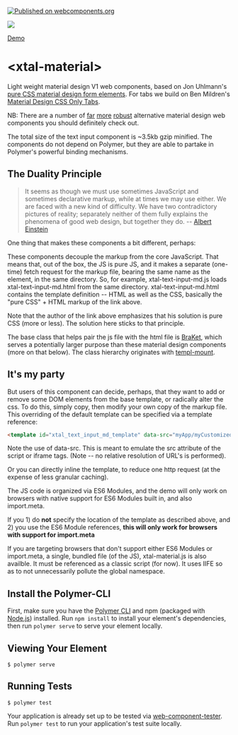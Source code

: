 [![Published on webcomponents.org](https://img.shields.io/badge/webcomponents.org-published-blue.svg)](https://www.webcomponents.org/element/bahrus/xtal-material)

<a href="https://nodei.co/npm/xtal-material/"><img src="https://nodei.co/npm/xtal-material.png"></a>

<a href="https://www.webcomponents.org/element/bahrus/xtal-material/demo/demo/index.html">Demo</a>
# \<xtal-material\>

Light weight material design V1 web components, based on Jon Uhlmann's [pure CSS material design form elements](https://codepen.io/jonnitto/pen/OVmvPB).  For tabs we build on Ben Mildren's [Material Design CSS Only Tabs](https://codepen.io/mildrenben/pen/bdGdOb).

NB:  There are a number of [far](https://github.com/material-components/material-components-web-components) [more](https://vaadin.com/components/browse) [robust](https://www.webcomponents.org/collection/PolymerElements/paper-elements) alternative material design web components you should definitely check out.

The total size of the text input component is ~3.5kb gzip minified.  The components do not depend on Polymer, but they are able to partake in Polymer's powerful binding mechanisms.

## The Duality Principle

>It seems as though we must use sometimes JavaScript and sometimes declarative markup, while at times we may use either. We are faced with a new kind of difficulty. We have two contradictory pictures of reality; separately neither of them fully explains the phenomena of good web design, but together they do. -- [Albert Einstein](https://en.wikipedia.org/wiki/Wave%E2%80%93particle_duality)

One thing that makes these components a bit different, perhaps:

These components decouple the markup from the core JavaScript.  That means that, out of the box, the JS is pure JS, and it makes a separate (one-time) fetch request for the markup file, bearing the same name as the element, in the same directory.  So, for example, xtal-text-input-md.js loads xtal-text-input-md.html from the same directory.  xtal-text-input-md.html contains the template definition -- HTML as well as the CSS, basically the "pure CSS" + HTML markup of the link above.


Note that the author of the link above emphasizes that his solution is pure CSS (more or less).  The solution here sticks to that principle.

The base class that helps pair the js file with the html file is [BraKet](https://www.npmjs.com/package/bra-ket), which serves a potentially larger purpose than these material design components (more on that below). The class hierarchy originates with [templ-mount](https://www.npmjs.com/package/templ-mount).

## It's my party

But users of this component can decide, perhaps, that they want to add or remove some DOM elements from the base template, or radically alter the css.  To do this, simply copy, then modify your own copy of the markup file.  This overriding of the default template can be specified via a template reference:

```html
<template id="xtal_text_input_md_template" data-src="myApp/myCustomizedVersion/my-neon-lipstick-text-box.html"></template>
```

Note the use of data-src.  This is meant to emulate the src attribute of the script or iframe tags.  (Note -- no relative resolution of URL's is performed).

Or you can directly inline the template, to reduce one http request (at the expense of less granular caching).

The JS code is organized via ES6 Modules, and the demo will only work on browsers with native support for ES6 Modules built in, and also import.meta.

If you 1) do **not** specify the location of the template as described above, and 2) you use the ES6 Module references,  **this will only work for browsers with support for import.meta**

If you are targeting browsers that don't support either ES6 Modules or import.meta,  a single, bundled file (of the JS), xtal-material.js is also availble. It must be referenced as a classic script (for now).  It uses IIFE so as to not unnecessarily pollute the global namespace.

<!--
```
<custom-element-demo>
  <template>
    <div class="vertical-section-container centered">
    <h3>Basic xtal-material demo</h3>
    <script nomodule src="https://unpkg.com/@webcomponents/webcomponentsjs/webcomponents-bundle.js"></script>
    <link id="xtal_material" rel="preload" as="script" href="https://unpkg.com/xtal-material@0.0.24/xtal-material.js">
    <script type="module" src="https://unpkg.com/xtal-method@0.0.13/xtal-im-ex.js"></script>
    <script type="module" src="https://unpkg.com/xtal-material@0.0.24/xtal-material.js"></script>

    <script nomodule id="_root_lit_html">
      //const root = 'https://unpkg.com/lit-html/';
      const root = 'https://cdn.jsdelivr.net/npm/lit-html/'
    </script>
    <script nomodule id="_lit_html">
      const { html, render } = await import(root + 'lit-html.js');
    </script>
    <script nomodule id="_lit_repeat">
      const { repeat } = await import(root + 'lib/repeat.js');
    </script>
    
    <xtal-radio-group-md name="pronoun">
      <xtal-im-ex disabled input='["He", "She", "They", "Ze", "A pronoun not listed", "No pronoun preference"]'>

        <script nomodule>
            XtalIMEX.insert(_root_lit_html, _lit_html, _lit_repeat);
            const radioButtonListGenerator = items => html`
            <div class="form-radio form-radio-inline">
                <div class="form-radio-legend">Prefered Pronoun</div>
                ${repeat(items, item => Math.random().toString(), item => html`
                  <label class="form-radio-label">
                    <input name=pronoun class="form-radio-field" type="radio" required .value="${item}" />
                    <i class="form-radio-button"></i>
                    <span>${item}</span>
                  </label>`
                )}
            </div>`;
            export const renderer = (list, target) => render(radioButtonListGenerator(list), target);
        </script>
      </xtal-im-ex>
    </xtal-radio-group-md>
    <small class="form-element-hint">Feel free to choose</small>
    <xtal-radio-tabs-md>
      <xtal-im-ex disabled input='["He", "She", "They", "Ze"]'>
        <script nomodule>
          XtalIMEX.insert(_root_lit_html, _lit_html, _lit_repeat);
          const radioButtonListGenerator = items => html`
            <div class="tab-wrap">
              ${repeat(items, item => Math.random().toString(), (item, idx) => html`
                <input type="radio" name="tabs" id="tab${idx}">
                <div class="tab-label-content" id="tab${idx}-content">
                  <label for="tab${idx}">${item}</label>
                  
                </div>
                `
              )}
              <div class="slide"></div>
            </div>
          `;
          export const renderer = (list, target) => render(radioButtonListGenerator(list), target);
        </script>
      </xtal-im-ex>
    </xtal-radio-tabs-md>

    <xtal-text-input-md placeholder="Please fill in your full name">
      <span slot="label">Name</span>
    </xtal-text-input-md>
    <p-d on="value-changed" to="{innerText}"></p-d>
    <div></div>

    <xtal-email-input-md>
      <span slot="label">Email</span>
      <span slot="hint">We will never spam you</span>
    </xtal-email-input-md>
    <div>[[likes_rap]]</div>
    <div>Which type of music do you like?</div>
    <xtal-checkbox-input-md checked="{{likes_rap}}">
      <span slot="label">Rap</span>
    </xtal-checkbox-input-md>
    <xtal-checkbox-input-md checked="{{likes_pop}}">
      <span slot="label">Pop</span>
    </xtal-checkbox-input-md>
    <xtal-checkbox-input-md checked="{{likes_rock}}">
      <span slot="label">Rock</span>
    </xtal-checkbox-input-md>
    <xtal-checkbox-input-md checked="{{likes_metal}}">
      <span slot="label">Metal</span>
    </xtal-checkbox-input-md>
    <xtal-checkbox-input-md checked="{{likes_r_and_b}}">
      <span slot="label">R&amp;B</span>
    </xtal-checkbox-input-md>
    <xtal-text-area-md>
      <span slot="label">Your Message</span>
    </xtal-text-area-md>
    </template>
    </dom-bind>
    <xtal-side-nav>
      <style>
        a {
          padding: 8px 8px 8px 32px;
          text-decoration: none;
          font-size: 25px;
          color: #818181;
          display: block;
          transition: 0.3s;
        }

        a:hover {
          color: #f1f1f1;
        }
      </style>
      <span slot="title">Hello</span>
      <a href="#about">About</a>
      <a href="#services">Services</a>
      <a href="#clients">Clients</a>
      <a href="#contact">Contact</a>
    </xtal-side-nav>
  </div>
  </template>
</custom-element-demo>
```
-->

## Install the Polymer-CLI

First, make sure you have the [Polymer CLI](https://www.npmjs.com/package/polymer-cli) and npm (packaged with [Node.js](https://nodejs.org)) installed. Run `npm install` to install your element's dependencies, then run `polymer serve` to serve your element locally.

## Viewing Your Element

```
$ polymer serve
```

## Running Tests

```
$ polymer test
```

Your application is already set up to be tested via [web-component-tester](https://github.com/Polymer/web-component-tester). Run `polymer test` to run your application's test suite locally.

